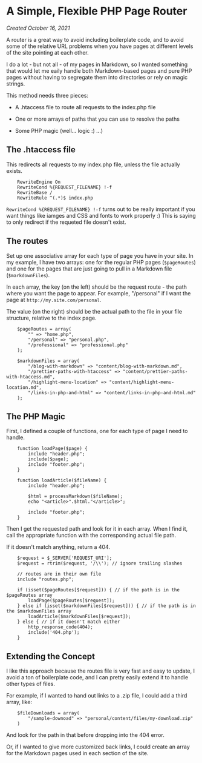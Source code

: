 A Simple, Flexible PHP Page Router
==================================

_Created October 16, 2021_

A router is a great way to avoid including boilerplate code, and to avoid some of the relative URL problems when you have pages at different levels of the site pointing at each other.

I do a lot - but not all - of my pages in Markdown, so I wanted something that would let me eaily handle both Markdown-based pages and pure PHP pages without having to segregate them into directories or rely on magic strings.

This method needs three pieces:

* A .htaccess file to route all requests to the index.php file

* One or more arrays of paths that you can use to resolve the paths

* Some PHP magic (well... logic :) ...)

The .htaccess file
------------------

This redirects all requests to my index.php file, unless the file actually exists.

```
    RewriteEngine On
    RewriteCond %{REQUEST_FILENAME} !-f
    RewriteBase /
    RewriteRule ^(.*)$ index.php
```

`RewriteCond %{REQUEST_FILENAME} !-f` turns out to be really important if you want things like iamges and CSS and fonts to work properly :)  This is saying to only redirect if the requeted file doesn't exist.

The routes
----------

Set up one associative array for each type of page you have in your site. In my example, I have two arrays: one for the regular PHP pages (`$pageRoutes`) and one for the pages that are just going to pull in a Markdown file (`$markdownFiles`).

In each array, the key (on the left) should be the request route - the path where you want the page to appear. For example, "/personal" if I want the page at `http://my.site.com/personal`.

The value (on the right) should be the actual path to the file in your file structure, relative to the index page.

```
    $pageRoutes = array(
        "" => "home.php",
        "/personal" => "personal.php",
        "/professional" => "professional.php"
    );

    $markdownFiles = array(
        "/blog-with-markdown" => "content/blog-with-markdown.md",
        "/prettier-paths-with-htaccess" => "content/prettier-paths-with-htaccess.md",
        "/highlight-menu-location" => "content/highlight-menu-location.md",
        "/links-in-php-and-html" => "content/links-in-php-and-html.md"
    );
```

The PHP Magic
-------------

First, I defined a couple of functions, one for each type of page I need to handle.

```
    function loadPage($page) {
        include "header.php";
        include($page);
        include "footer.php";
    }

    function loadArticle($fileName) {
        include "header.php";

        $html = processMarkdown($fileName);
        echo "<article>".$html."</article>";

        include "footer.php";
    }
```

Then I get the requested path and look for it in each array. When I find it, call the appropriate function with the corresponding actual file path.

If it doesn't match anything, return a 404.

```
    $request = $_SERVER['REQUEST_URI'];
    $request = rtrim($request, '/\\'); // ignore trailing slashes

    // routes are in their own file
    include "routes.php";

    if (isset($pageRoutes[$request])) { // if the path is in the $pageRoutes array
        loadPage($pageRoutes[$request]);
    } else if (isset($markdownFiles[$request])) { // if the path is in the $markdownFiles array
        loadArticle($markdownFiles[$request]);
    } else { // if it doesn't match either
        http_response_code(404);
        include('404.php');
    }
```

Extending the Concept
---------------------

I like this approach because the routes file is very fast and easy to update, I avoid a ton of boilerplate code, and I can pretty easily extend it to handle other types of files.

For example, if I wanted to hand out links to a .zip file, I could add a third array, like:

```
    $fileDownloads = array(
        "/sample-downoad" => "personal/content/files/my-download.zip"
    )
```

And look for the path in that before dropping into the 404 error.

Or, if I wanted to give more customized back links, I could create an array for the Markdown pages used in each section of the site.